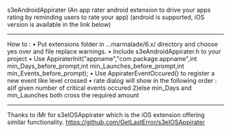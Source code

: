s3eAndroidAppirater
(An app rater android extension to drive your apps rating by reminding users to rate your app)
(android is supported, iOS version is available in the link  below)

-----------------------------------------------------------
How to :
• Put extensions folder in ...marmalade/6.x/ directory and choose yes over and file replace warnings.
• Include s3eAndroidAppirater.h to your project
• Use AppiraterInit("appname","com.package.appname",int min_Days_before_prompt,int min_Launches_before_prompt,int min_Events_before_prompt);
• Use AppiraterEventOccured() to register a new event like level crossed
• rate dialog will show in the following order : 
	a)if given number of critical events occured
	2)else min_Days and min_Launches both cross the required amount

-----------------------------------------------------------


Thanks to iMr for s3eIOSAppirater which is the iOS extension offering similar functionality.
https://github.com/GetLastError/s3eIOSAppirater
